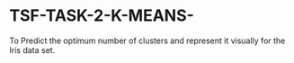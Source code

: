 # TSF-TASK-2-K-MEANS-
To Predict the optimum number of clusters and represent it visually for the Iris data set.

